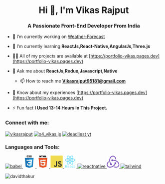 <h1 align="center">Hi 👋, I'm Vikas Rajput</h1>
<h3 align="center">A Passionate Front-End Developer From India</h3>

- 🔭 I’m currently working on [Weather-Forecast](https://weather-forecast-400.pages.dev)

- 🌱 I’m currently learning **ReactJs,React-Native,AngularJs,Three.js**

- 👨‍💻 All of my projects are available at [https://portfolio-vikas.pages.dev](https://portfolio-vikas.pages.dev)

- 💬 Ask me about **ReactJs,Redux,Javascript,Native**

    - 📫 How to reach me **Vikasrajput95181@gmail.com**

- 📄 Know about my experiences [https://portfolio-vikas.pages.dev](https://portfolio-vikas.pages.dev)

- ⚡ Fun fact **I Used 13-14 Hours In This Project.**

<h3 align="left">Connect with me:</h3>
<p align="left">
<a href="https://linkedin.com/in/vikasrajput" target="blank"><img align="center" src="https://raw.githubusercontent.com/rahuldkjain/github-profile-readme-generator/master/src/images/icons/Social/linked-in-alt.svg" alt="vikasrajput" height="30" width="40" /></a>
<a href="https://instagram.com/x4_vikas.js" target="blank"><img align="center" src="https://raw.githubusercontent.com/rahuldkjain/github-profile-readme-generator/master/src/images/icons/Social/instagram.svg" alt="x4_vikas.js" height="30" width="40" /></a>
<a href="https://www.youtube.com/c/deadliest yt" target="blank"><img align="center" src="https://raw.githubusercontent.com/rahuldkjain/github-profile-readme-generator/master/src/images/icons/Social/youtube.svg" alt="deadliest yt" height="30" width="40" /></a>
</p>

<h3 align="left">Languages and Tools:</h3>
<p align="left"> <a href="https://babeljs.io/" target="_blank" rel="noreferrer"> <img src="https://www.vectorlogo.zone/logos/babeljs/babeljs-icon.svg" alt="babel" width="40" height="40"/> </a> <a href="https://www.w3schools.com/css/" target="_blank" rel="noreferrer"> <img src="https://raw.githubusercontent.com/devicons/devicon/master/icons/css3/css3-original-wordmark.svg" alt="css3" width="40" height="40"/> </a> <a href="https://www.w3.org/html/" target="_blank" rel="noreferrer"> <img src="https://raw.githubusercontent.com/devicons/devicon/master/icons/html5/html5-original-wordmark.svg" alt="html5" width="40" height="40"/> </a> <a href="https://developer.mozilla.org/en-US/docs/Web/JavaScript" target="_blank" rel="noreferrer"> <img src="https://raw.githubusercontent.com/devicons/devicon/master/icons/javascript/javascript-original.svg" alt="javascript" width="40" height="40"/> </a> <a href="https://reactjs.org/" target="_blank" rel="noreferrer"> <img src="https://raw.githubusercontent.com/devicons/devicon/master/icons/react/react-original-wordmark.svg" alt="react" width="40" height="40"/> </a> <a href="https://reactnative.dev/" target="_blank" rel="noreferrer"> <img src="https://reactnative.dev/img/header_logo.svg" alt="reactnative" width="40" height="40"/> </a> <a href="https://redux.js.org" target="_blank" rel="noreferrer"> <img src="https://raw.githubusercontent.com/devicons/devicon/master/icons/redux/redux-original.svg" alt="redux" width="40" height="40"/> </a> <a href="https://tailwindcss.com/" target="_blank" rel="noreferrer"> <img src="https://www.vectorlogo.zone/logos/tailwindcss/tailwindcss-icon.svg" alt="tailwind" width="40" height="40"/> </a> </p>

<p><img align="center" src="https://github-readme-stats.vercel.app/api/top-langs?username=davidthakur&show_icons=true&locale=en&layout=compact" alt="davidthakur" /></p>
